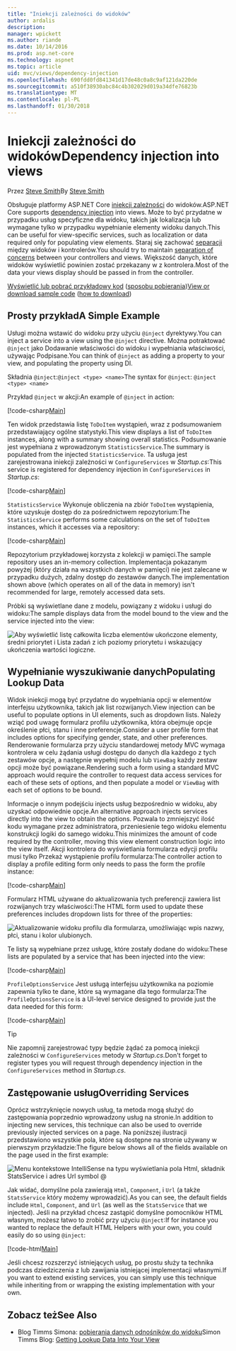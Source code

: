 ```yaml
---
title: "Iniekcji zależności do widoków"
author: ardalis
description: 
manager: wpickett
ms.author: riande
ms.date: 10/14/2016
ms.prod: asp.net-core
ms.technology: aspnet
ms.topic: article
uid: mvc/views/dependency-injection
ms.openlocfilehash: 690fdd0fd841341d17de48c0a8c9af121da220de
ms.sourcegitcommit: a510f38930abc84c4b302029d019a34dfe76823b
ms.translationtype: MT
ms.contentlocale: pl-PL
ms.lasthandoff: 01/30/2018
---
```

# <a name="dependency-injection-into-views"></a><span data-ttu-id="31e8e-102">Iniekcji zależności do widoków</span><span class="sxs-lookup"><span data-stu-id="31e8e-102">Dependency injection into views</span></span>

<span data-ttu-id="31e8e-103">Przez [Steve Smith](https://ardalis.com/)</span><span class="sxs-lookup"><span data-stu-id="31e8e-103">By [Steve Smith](https://ardalis.com/)</span></span>

<span data-ttu-id="31e8e-104">Obsługuje platformy ASP.NET Core [iniekcji zależności](xref:fundamentals/dependency-injection) do widoków.</span><span class="sxs-lookup"><span data-stu-id="31e8e-104">ASP.NET Core supports [dependency injection](xref:fundamentals/dependency-injection) into views.</span></span> <span data-ttu-id="31e8e-105">Może to być przydatne w przypadku usług specyficzne dla widoku, takich jak lokalizacja lub wymagane tylko w przypadku wypełnianie elementy widoku danych.</span><span class="sxs-lookup"><span data-stu-id="31e8e-105">This can be useful for view-specific services, such as localization or data required only for populating view elements.</span></span> <span data-ttu-id="31e8e-106">Staraj się zachować [separacji](http://deviq.com/separation-of-concerns/) między widoków i kontrolerów.</span><span class="sxs-lookup"><span data-stu-id="31e8e-106">You should try to maintain [separation of concerns](http://deviq.com/separation-of-concerns/) between your controllers and views.</span></span> <span data-ttu-id="31e8e-107">Większość danych, które widoków wyświetlić powinien zostać przekazany w z kontrolera.</span><span class="sxs-lookup"><span data-stu-id="31e8e-107">Most of the data your views display should be passed in from the controller.</span></span>

<span data-ttu-id="31e8e-108">[Wyświetlić lub pobrać przykładowy kod](https://github.com/aspnet/Docs/tree/master/aspnetcore/mvc/views/dependency-injection/sample) ([sposobu pobierania](xref:tutorials/index#how-to-download-a-sample))</span><span class="sxs-lookup"><span data-stu-id="31e8e-108">[View or download sample code](https://github.com/aspnet/Docs/tree/master/aspnetcore/mvc/views/dependency-injection/sample) ([how to download](xref:tutorials/index#how-to-download-a-sample))</span></span>

## <a name="a-simple-example"></a><span data-ttu-id="31e8e-109">Prosty przykład</span><span class="sxs-lookup"><span data-stu-id="31e8e-109">A Simple Example</span></span>

<span data-ttu-id="31e8e-110">Usługi można wstawić do widoku przy użyciu `@inject` dyrektywy.</span><span class="sxs-lookup"><span data-stu-id="31e8e-110">You can inject a service into a view using the `@inject` directive.</span></span> <span data-ttu-id="31e8e-111">Można potraktować `@inject` jako Dodawanie właściwości do widoku i wypełniania właściwości, używając Podpisane.</span><span class="sxs-lookup"><span data-stu-id="31e8e-111">You can think of `@inject` as adding a property to your view, and populating the property using DI.</span></span>

<span data-ttu-id="31e8e-112">Składnia `@inject`:`@inject <type> <name>`</span><span class="sxs-lookup"><span data-stu-id="31e8e-112">The syntax for `@inject`: `@inject <type> <name>`</span></span>

<span data-ttu-id="31e8e-113">Przykład `@inject` w akcji:</span><span class="sxs-lookup"><span data-stu-id="31e8e-113">An example of `@inject` in action:</span></span>

[!code-csharp[Main](../../mvc/views/dependency-injection/sample/src/ViewInjectSample/Views/ToDo/Index.cshtml?highlight=4,5,15,16,17)]

<span data-ttu-id="31e8e-114">Ten widok przedstawia listę `ToDoItem` wystąpień, wraz z podsumowaniem przedstawiający ogólne statystyki.</span><span class="sxs-lookup"><span data-stu-id="31e8e-114">This view displays a list of `ToDoItem` instances, along with a summary showing overall statistics.</span></span> <span data-ttu-id="31e8e-115">Podsumowanie jest wypełniana z wprowadzonym `StatisticsService`.</span><span class="sxs-lookup"><span data-stu-id="31e8e-115">The summary is populated from the injected `StatisticsService`.</span></span> <span data-ttu-id="31e8e-116">Ta usługa jest zarejestrowana iniekcji zależności w `ConfigureServices` w *Startup.cs*:</span><span class="sxs-lookup"><span data-stu-id="31e8e-116">This service is registered for dependency injection in `ConfigureServices` in *Startup.cs*:</span></span>

[!code-csharp[Main](../../mvc/views/dependency-injection/sample/src/ViewInjectSample/Startup.cs?highlight=6,7&range=15-22)]

<span data-ttu-id="31e8e-117">`StatisticsService` Wykonuje obliczenia na zbiór `ToDoItem` wystąpienia, które uzyskuje dostęp do za pośrednictwem repozytorium:</span><span class="sxs-lookup"><span data-stu-id="31e8e-117">The `StatisticsService` performs some calculations on the set of `ToDoItem` instances, which it accesses via a repository:</span></span>

[!code-csharp[Main](../../mvc/views/dependency-injection/sample/src/ViewInjectSample/Model/Services/StatisticsService.cs?highlight=15,20,26)]

<span data-ttu-id="31e8e-118">Repozytorium przykładowej korzysta z kolekcji w pamięci.</span><span class="sxs-lookup"><span data-stu-id="31e8e-118">The sample repository uses an in-memory collection.</span></span> <span data-ttu-id="31e8e-119">Implementacja pokazanym powyżej (który działa na wszystkich danych w pamięci) nie jest zalecane w przypadku dużych, zdalny dostęp do zestawów danych.</span><span class="sxs-lookup"><span data-stu-id="31e8e-119">The implementation shown above (which operates on all of the data in memory) isn't recommended for large, remotely accessed data sets.</span></span>

<span data-ttu-id="31e8e-120">Próbki są wyświetlane dane z modelu, powiązany z widoku i usługi do widoku:</span><span class="sxs-lookup"><span data-stu-id="31e8e-120">The sample displays data from the model bound to the view and the service injected into the view:</span></span>

![Aby wyświetlić listę całkowita liczba elementów ukończone elementy, średni priorytet i Lista zadań z ich poziomy priorytetu i wskazujący ukończenia wartości logiczne.](dependency-injection/_static/screenshot.png)

## <a name="populating-lookup-data"></a><span data-ttu-id="31e8e-122">Wypełnianie wyszukiwanie danych</span><span class="sxs-lookup"><span data-stu-id="31e8e-122">Populating Lookup Data</span></span>

<span data-ttu-id="31e8e-123">Widok iniekcji mogą być przydatne do wypełniania opcji w elementów interfejsu użytkownika, takich jak list rozwijanych.</span><span class="sxs-lookup"><span data-stu-id="31e8e-123">View injection can be useful to populate options in UI elements, such as dropdown lists.</span></span> <span data-ttu-id="31e8e-124">Należy wziąć pod uwagę formularz profilu użytkownika, która obejmuje opcje określenie płci, stanu i inne preferencje.</span><span class="sxs-lookup"><span data-stu-id="31e8e-124">Consider a user profile form that includes options for specifying gender, state, and other preferences.</span></span> <span data-ttu-id="31e8e-125">Renderowanie formularza przy użyciu standardowej metody MVC wymaga kontrolera w celu żądania usługi dostępu do danych dla każdego z tych zestawów opcje, a następnie wypełnij modelu lub `ViewBag` każdy zestaw opcji może być powiązane.</span><span class="sxs-lookup"><span data-stu-id="31e8e-125">Rendering such a form using a standard MVC approach would require the controller to request data access services for each of these sets of options, and then populate a model or `ViewBag` with each set of options to be bound.</span></span>

<span data-ttu-id="31e8e-126">Informacje o innym podejściu injects usług bezpośrednio w widoku, aby uzyskać odpowiednie opcje.</span><span class="sxs-lookup"><span data-stu-id="31e8e-126">An alternative approach injects services directly into the view to obtain the options.</span></span> <span data-ttu-id="31e8e-127">Pozwala to zmniejszyć ilość kodu wymagane przez administratora, przeniesienie tego widoku elementu konstrukcji logiki do samego widoku.</span><span class="sxs-lookup"><span data-stu-id="31e8e-127">This minimizes the amount of code required by the controller, moving this view element construction logic into the view itself.</span></span> <span data-ttu-id="31e8e-128">Akcji kontrolera do wyświetlania formularza edycji profilu musi tylko Przekaż wystąpienie profilu formularza:</span><span class="sxs-lookup"><span data-stu-id="31e8e-128">The controller action to display a profile editing form only needs to pass the form the profile instance:</span></span>

[!code-csharp[Main](../../mvc/views/dependency-injection/sample/src/ViewInjectSample/Controllers/ProfileController.cs?highlight=9,19)]

<span data-ttu-id="31e8e-129">Formularz HTML używane do aktualizowania tych preferencji zawiera list rozwijanych trzy właściwości:</span><span class="sxs-lookup"><span data-stu-id="31e8e-129">The HTML form used to update these preferences includes dropdown lists for three of the properties:</span></span>

![Aktualizowanie widoku profilu dla formularza, umożliwiając wpis nazwy, płci, stanu i kolor ulubionych.](dependency-injection/_static/updateprofile.png)

<span data-ttu-id="31e8e-131">Te listy są wypełniane przez usługę, które zostały dodane do widoku:</span><span class="sxs-lookup"><span data-stu-id="31e8e-131">These lists are populated by a service that has been injected into the view:</span></span>

[!code-csharp[Main](../../mvc/views/dependency-injection/sample/src/ViewInjectSample/Views/Profile/Index.cshtml?highlight=4,16,17,21,22,26,27)]

<span data-ttu-id="31e8e-132">`ProfileOptionsService` Jest usługą interfejsu użytkownika na poziomie zapewnia tylko te dane, które są wymagane dla tego formularza:</span><span class="sxs-lookup"><span data-stu-id="31e8e-132">The `ProfileOptionsService` is a UI-level service designed to provide just the data needed for this form:</span></span>

[!code-csharp[Main](../../mvc/views/dependency-injection/sample/src/ViewInjectSample/Model/Services/ProfileOptionsService.cs?highlight=7,13,24)]

>[!TIP]
> <span data-ttu-id="31e8e-133">Nie zapomnij zarejestrować typy będzie żądać za pomocą iniekcji zależności w `ConfigureServices` metody w *Startup.cs*.</span><span class="sxs-lookup"><span data-stu-id="31e8e-133">Don't forget to register types you will request through dependency injection in the  `ConfigureServices` method in *Startup.cs*.</span></span>

## <a name="overriding-services"></a><span data-ttu-id="31e8e-134">Zastępowanie usług</span><span class="sxs-lookup"><span data-stu-id="31e8e-134">Overriding Services</span></span>

<span data-ttu-id="31e8e-135">Oprócz wstrzyknięcie nowych usług, ta metoda mogą służyć do zastępowania poprzednio wprowadzony usług na stronie.</span><span class="sxs-lookup"><span data-stu-id="31e8e-135">In addition to injecting new services, this technique can also be used to override previously injected services on a page.</span></span> <span data-ttu-id="31e8e-136">Na poniższej ilustracji przedstawiono wszystkie pola, które są dostępne na stronie używany w pierwszym przykładzie:</span><span class="sxs-lookup"><span data-stu-id="31e8e-136">The figure below shows all of the fields available on the page used in the first example:</span></span>

![Menu kontekstowe IntelliSense na typu wyświetlania pola Html, składnik StatsService i adres Url symbol @](dependency-injection/_static/razor-fields.png)

<span data-ttu-id="31e8e-138">Jak widać, domyślne pola zawierają `Html`, `Component`, i `Url` (a także `StatsService` który możemy wprowadzić).</span><span class="sxs-lookup"><span data-stu-id="31e8e-138">As you can see, the default fields include `Html`, `Component`, and `Url` (as well as the `StatsService` that we injected).</span></span> <span data-ttu-id="31e8e-139">Jeśli na przykład chcesz zastąpić domyślne pomocników HTML własnym, możesz łatwo to zrobić przy użyciu `@inject`:</span><span class="sxs-lookup"><span data-stu-id="31e8e-139">If for instance you wanted to replace the default HTML Helpers with your own, you could easily do so using `@inject`:</span></span>

[!code-html[Main](../../mvc/views/dependency-injection/sample/src/ViewInjectSample/Views/Helper/Index.cshtml?highlight=3,11)]

<span data-ttu-id="31e8e-140">Jeśli chcesz rozszerzyć istniejących usług, po prostu służy ta technika podczas dziedziczenia z lub zawijania istniejącej implementacji własnymi.</span><span class="sxs-lookup"><span data-stu-id="31e8e-140">If you want to extend existing services, you can simply use this technique while inheriting from or wrapping the existing implementation with your own.</span></span>

## <a name="see-also"></a><span data-ttu-id="31e8e-141">Zobacz też</span><span class="sxs-lookup"><span data-stu-id="31e8e-141">See Also</span></span>

* <span data-ttu-id="31e8e-142">Blog Timms Simona: [pobierania danych odnośników do widoku](http://blog.simontimms.com/2015/06/09/getting-lookup-data-into-you-view/)</span><span class="sxs-lookup"><span data-stu-id="31e8e-142">Simon Timms Blog: [Getting Lookup Data Into Your View](http://blog.simontimms.com/2015/06/09/getting-lookup-data-into-you-view/)</span></span>
